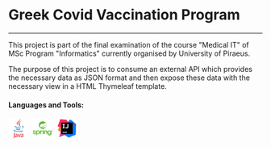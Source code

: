 # Greek Covid Vaccination Program

---

This project is part of the final examination of the course "Medical IT"
of MSc Program "Informatics" currently organised by University of Piraeus.

The purpose of this project is to consume an external API which provides
the necessary data as JSON format and then expose these data with the necessary
view in a HTML Thymeleaf template.

#### Languages and Tools:
<div>
  <img src="https://github.com/devicons/devicon/blob/master/icons/java/java-original-wordmark.svg" title="Java" alt="Java" width="40" height="40"/>&nbsp;
  <img src="https://github.com/devicons/devicon/blob/master/icons/spring/spring-original-wordmark.svg" title="Spring" alt="Spring" width="40" height="40"/>&nbsp;
  <img src="https://github.com/devicons/devicon/blob/master/icons/intellij/intellij-original.svg" title="IntelliJ" alt="IntelliJ" width="40" height="40"/>&nbsp;
</div>